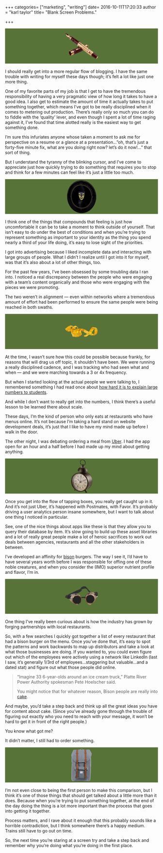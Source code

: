 +++
categories= ["marketing", "writing"]
date= 2016-10-11T17:20:33
author = "karl taylor"
title= "Blank Screen Problems."

+++

  ![](https://raw.githubusercontent.com/karljtaylor/kjt/blog/content/assets/05208-1qrhizzes26-hapshop_suw.png)  


 I should really get into a more regular flow of blogging. I have the same trouble with writing for myself these days though; it’s felt a lot like just one more thing.

 One of my favorite parts of my job is that I get to have the tremendous responsibility of having a very pragmatic view of how long it takes to have a good idea. I also get to estimate the amount of time it actually takes to put something together, which means I’ve got to be really disciplined when it comes to metering out production. There’s really only so much you can do to fiddle with the ‘quality’ lever, and even though I spent a lot of time raging against it, I’ve found that time alotted really is the easiest way to get something done.

 I’m sure this infuriates anyone whose taken a moment to ask me for perspective on a resume or a glance at a presentation…”oh, that’s just a forty-five minute fix, what are you doing right now? let’s do it now!…” that sort of thing.

 But I understand the tyranny of the blinking cursor, and I’ve come to appreciate just how quickly trying to do something that requires you to stop and think for a few minutes can feel like it’s just a little too much.

  ![](https://raw.githubusercontent.com/karljtaylor/kjt/blog/content/assets/17865-1jfx36_ghr1mik0a_xz99fw.png)  


 I think one of the things that compounds that feeling is just how uncomfortable it can be to take a moment to think outside of yourself. That isn’t easy to do under the best of conditions and when you’re trying to represent something as important to your identity as the thing you spend nearly a third of your life doing, it’s easy to lose sight of the priorities.

 I got into advertising because I liked incomplete data and interacting with large groups of people. What I didn’t I realize until I got into it for myself, was that it’s also about a lot of other things, too.

 For the past few years, I’ve been obsessed by some troubling data I ran into. I noticed a real discrepancy between the people who were engaging with a team’s content organically and those who were engaging with the pieces we were promoting.

 The two weren’t in alignment — even within networks where a tremendous amount of effort had been performed to ensure the same people were being reached in both swaths.

  ![](https://raw.githubusercontent.com/karljtaylor/kjt/blog/content/assets/b6719-1f-eszv83ajf9k4rtqwup8a.png)  


 At the time, I wasn’t sure how this could be possible because frankly, for reasons that will drag us off topic, it shouldn’t have been. We were running a really disciplined cadence, and I was tracking who had seen what and when — and we were marching towards a 3 or 4x frequency.

 But when I started looking at the actual people we were talking to, I remembered something I had read once about [how hard it is to explain large numbers to students](http://matheducators.stackexchange.com/questions/10923/communicating-to-students-the-meaning-of-extremely-large-numbers/10925).

 And while I don’t want to really get into the numbers, I think there’s a useful lesson to be learned there about scale.

 These days, I’m the kind of person who only eats at restaurants who have menus online. It’s not because I’m taking a hard stand on website development deals, it’s just that I like to have my mind made up before I walk in the door.

 The other night, I was debating ordering a meal from [Uber](https://ubereats.com/denver/). I had the app open for an hour and a half before I had made up my mind about getting anything.

  ![](https://raw.githubusercontent.com/karljtaylor/kjt/blog/content/assets/2d764-1oeryelo47ozrwiaakajeva.png)  


 Once you get into the flow of tapping boxes, you really get caught up in it. And it’s not just Uber, it’s happened with Postmates, with Favor. It’s probably driving a user analytics person insane somewhere, but I want to talk about one thing I noticed in particular.

 See, one of the nice things about apps like these is that they allow you to query their database by item. It’s slow going to build up these asset libraries and a lot of really great people make a lot of heroic sacrifices to work out deals between agencies, restaurants and all the other stakeholders in between.

 I’ve developed an affinity for [bison](http://www.buffaloranchers.com/) burgers. The way I see it, I’d have to have several years worth before I was responsible for offing one of these noble creatures, and when you consider the (IMO) superior nutrient profile and flavor, I’m in.

  ![](https://raw.githubusercontent.com/karljtaylor/kjt/blog/content/assets/dca1d-12sxbxqbs1bq7jokpycemaw.png)  


 One thing I’ve really been curious about is how the industry has grown by forging partnerships with local restaurants.

 So, with a few searches I quickly got together a list of every restaurant that had a bison burger on the menu. Once you’ve done that, it’s easy to spot the patterns and work backwards to map up distributors and take a look at what those businesses are doing. If you wanted to, you could even figure out which of the employees were actively using a network like LinkedIn (last I saw, it’s generally 1/3rd of employees…staggering but valuable…and a dated stat) and figure out what those people did online.


> “Imagine 33 6-year-olds around an ice cream truck,” Platte River Power Authority spokesman Pete Hoelscher said.
>
>  You might notice that for whatever reason, Bison people are really into [cake](http://www.coloradoan.com/story/news/2016/08/09/get-close-up-view-rawhide-energy-stations-bison/88401508/).

 And maybe, you’d take a step back and think up all the great ideas you have for content about cake. (Since you’ve already gone through the trouble of figuring out exactly who you need to reach with your message, it won’t be hard to get it in front of the right people.)

 You know what got me?

 It didn’t matter, I still had to order something.

  ![](https://raw.githubusercontent.com/karljtaylor/kjt/blog/content/assets/72691-1bgl-wak-va2tq9ulgfpjkq.png)  


 I’m not even close to being the first person to make this comparison, but I think it’s one of those things that should get talked about a little more than it does. Because when you’re trying to put something together, at the end of the day doing the thing is a lot more important than the process that goes into getting it together.

 Process matters, and I rave about it enough that this probably sounds like a horrible contradiction, but I think somewhere there’s a happy medium. Trains still have to go out on time.

 So, the next time you’re staring at a screen try and take a step back and remember why you’re doing what you’re doing in the first place.
